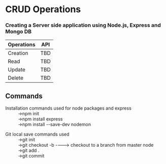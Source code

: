 # CRUD Operations

### Creating a Server side application using Node.js, Express and Mongo DB

| Operations | API |
| ---------- | --- |
| Creation   | TBD |
| Read       | TBD |
| Update     | TBD |
| Delete     | TBD |

## Commands

<dl>
<dt>Installation commands used for node packages and express</dt>
<dd>->npm init</dd>
<dd>->npm install express</dd>
<dd>->npm install --save-dev nodemon</dd>
</dl>
<dl>
<dt>Git local save commands used</dt>
<dd>->git init</dd>
<dd>->git checkout -b ----> checkout to a branch from master node</dd>
<dd>->git add . </dd>
<dd>->git commit</dd>
